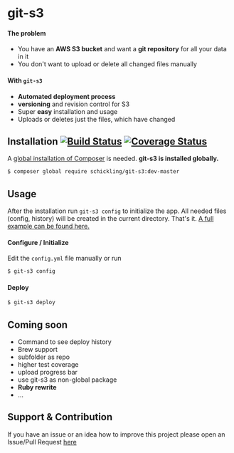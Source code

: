 git-s3
======

#### The problem
* You have an __AWS S3 bucket__ and want a __git repository__ for all your data in it
* You don't want to upload or delete all changed files manually

#### With `git-s3`
* __Automated deployment process__
* __versioning__ and revision control for S3
* Super __easy__ installation and usage
* Uploads or deletes just the files, which have changed


## Installation [![Build Status](https://travis-ci.org/schickling/git-s3.png)](https://travis-ci.org/schickling/git-s3) [![Coverage Status](https://coveralls.io/repos/schickling/git-s3/badge.png?branch=master)](https://coveralls.io/r/schickling/git-s3?branch=master)
A [global installation of Composer](https://github.com/schickling/git-s3/blob/master/doc/COMPOSER.md) is needed. __git-s3 is installed globally.__
```sh
$ composer global require schickling/git-s3:dev-master
```

## Usage
After the installation run `git-s3 config` to initialize the app.  All needed files (config, history) will be created in the current directory. That's it. [A full example can be found here.](https://github.com/schickling/git-s3/blob/master/doc/EXAMPLE.md)

#### Configure / Initialize
Edit the `config.yml` file manually or run
```sh
$ git-s3 config
```

#### Deploy
```sh
$ git-s3 deploy
```

## Coming soon
* Command to see deploy history
* Brew support
* subfolder as repo
* higher test coverage
* upload progress bar
* use git-s3 as non-global package
* __Ruby rewrite__
* ...

## Support & Contribution
If you have an issue or an idea how to improve this project please open an Issue/Pull Request [here](https://github.com/schickling/git-s3/issues)
